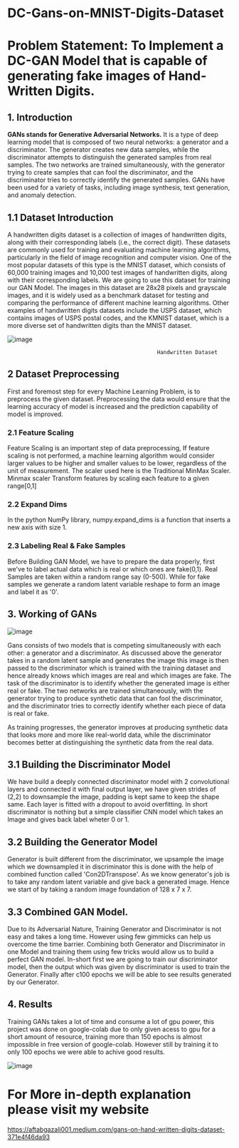 # DC-Gans-on-MNIST-Digits-Dataset
# Problem Statement: To Implement a DC-GAN Model that is capable of generating fake images of Hand-Written Digits.

## 1. Introduction 
**GANs stands for Generative Adversarial Networks.** It is a type of deep learning model that is composed of two neural networks: a generator and a discriminator. The generator creates new data samples, while the discriminator attempts to distinguish the generated samples from real samples. The two networks are trained simultaneously, with the generator trying to create samples that can fool the discriminator, and the discriminator tries to correctly identify the generated samples. GANs have been used for a variety of tasks, including image synthesis, text generation, and anomaly detection.

## 1.1 Dataset Introduction
A handwritten digits dataset is a collection of images of handwritten digits, along with their corresponding labels (i.e., the correct digit). These datasets are commonly used for training and evaluating machine learning algorithms, particularly in the field of image recognition and computer vision. One of the most popular datasets of this type is the MNIST dataset, which consists of 60,000 training images and 10,000 test images of handwritten digits, along with their corresponding labels. We are going to use this dataset for training our GAN Model. The images in this dataset are 28x28 pixels and grayscale images, and it is widely used as a benchmark dataset for testing and comparing the performance of different machine learning algorithms. Other examples of handwritten digits datasets include the USPS dataset, which contains images of USPS postal codes, and the KMNIST dataset, which is a more diverse set of handwritten digits than the MNIST dataset.

![image](https://user-images.githubusercontent.com/52740449/226985487-719c16fb-af4e-4250-ae13-6abe66138725.png)
                                                
                                                   Handwritten Dataset
                                                 
## 2 Dataset Preprocessing
First and foremost step for every Machine Learning Problem, is to preprocess the given dataset. Preprocessing the data would ensure that the learning accuracy of model is increased and the prediction capability of model is improved.
### 2.1 Feature Scaling
Feature Scaling is an important step of data preprocessing, If feature scaling is not performed, a machine learning algorithm would consider larger values to be higher and smaller values to be lower, regardless of the unit of measurement. The scaler used here is the Traditional MinMax Scaler. Minmax scaler Transform features by scaling each feature to a given range[0,1]
### 2.2 Expand Dims
In the python NumPy library, numpy.expand_dims is a function that inserts a new axis with size 1.
### 2.3 Labeling Real & Fake Samples
Before Building GAN Model, we have to prepare the data properly, first we've to label actual data which is real or which ones are fake(0,1). Real Samples are taken within a random range say (0-500). While for fake samples we generate a random latent variable reshape to form an image and label it as '0'.

## 3. Working of GANs

![image](https://user-images.githubusercontent.com/52740449/227017401-729b867a-2fd2-40dd-bc78-3f95d69592c8.png)

Gans consists of two models that is competing simultaneously with each other: a generator and a discriminator. As discussed above the generator takes in a random latent sample and generates the image this image is then passed to the discriminator which is trained with the training dataset and hence already knows which images are real and which images are fake. The task of the discriminator is to identify whether the generated image is either real or fake. The two networks are trained simultaneously, with the generator trying to produce synthetic data that can fool the discriminator, and the discriminator tries to correctly identify whether each piece of data is real or fake.

As training progresses, the generator improves at producing synthetic data that looks more and more like real-world data, while the discriminator becomes better at distinguishing the synthetic data from the real data.

## 3.1 Building the Discriminator Model
We have build a deeply connected discriminator model with 2 convolutional layers and connected it with final output layer, we have given strides of (2,2) to downsample the image, padding is kept same to keep the shape same. Each layer is fitted with a dropout to avoid overfitting. In short discriminator is nothing but a simple classifier CNN model which takes an Image and gives back label wheter 0 or 1.

## 3.2 Building the Generator Model
Generator is built different from the discriminator, we upsample the image which we downsampled it in discriminator this is done with the help of combined function called 'Con2DTranspose'. As we know generator's job is to take any random latent variable and give back a generated image. Hence we start of by taking a random image foundation of 128 x 7 x 7. 

## 3.3 Combined GAN Model.
Due to its Adversarial Nature, Training Generator and Discriminator is not easy and takes a long time. However using few gimmicks can help us overcome the time barrier. Combining both Generator and Discriminator in one Model and training them using few tricks would allow us to build a perfect GAN model. In-short first we are going to train our discriminator model, then the output which was given by discriminator is used to train the Generator. 
Finally after c100 epochs we will be able to see results generated by our Generator.

## 4. Results
Training GANs takes a lot of time and consume a lot of gpu power, this project was done on google-colab due to only given acess to gpu for a short amount of resource, training more than 150 epochs is almost impossible in free version of google-colab. However still by training it to only 100 epochs we were able to achive good results.

![image](https://user-images.githubusercontent.com/52740449/227020978-33bcb539-47bf-4e1f-99c5-e44d06154dff.png)


# For More in-depth explanation please visit my website
https://aftabgazali001.medium.com/gans-on-hand-written-digits-dataset-371e4f46da93

